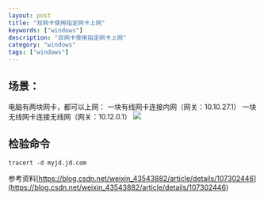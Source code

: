 ```yaml
---
layout: post
title: "双网卡使用指定网卡上网"
keywords: ["windows"]
description: "双网卡使用指定网卡上网"
category: "windows"
tags: ["windows"]
---
```


## 场景：
电脑有两块网卡，都可以上网：
一块有线网卡连接内网（网关：10.10.27.1） 一块无线网卡连接无线网（网关：10.12.0.1）
![](https://img-blog.csdnimg.cn/20200712174011382.bmp?x-oss-process=image/watermark,type_ZmFuZ3poZW5naGVpdGk,shadow_10,text_aHR0cHM6Ly9ibG9nLmNzZG4ubmV0L3dlaXhpbl80MzU0Mzg4Mg==,size_16,color_FFFFFF,t_70)



## 检验命令
```
tracert -d myjd.jd.com
```

参考资料[https://blog.csdn.net/weixin_43543882/article/details/107302446](https://blog.csdn.net/weixin_43543882/article/details/107302446)

